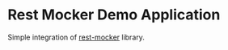 # Rest Mocker Demo Application

Simple integration of [rest-mocker](https://github.com/emrebehadir/rest-mocker) library.
